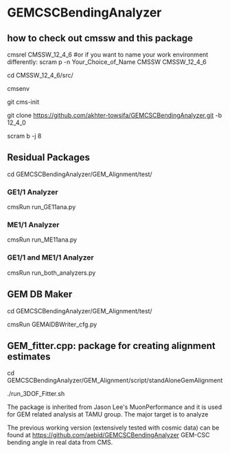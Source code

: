 # GEMCSCBendingAnalyzer

## how to check out cmssw and this package
cmsrel CMSSW_12_4_6 
#or if you want to name your work environment differently: scram p -n Your_Choice_of_Name CMSSW CMSSW_12_4_6

cd CMSSW_12_4_6/src/

cmsenv

git cms-init

git clone https://github.com/akhter-towsifa/GEMCSCBendingAnalyzer.git -b 12_4_0

scram b -j 8

## Residual Packages
cd GEMCSCBendingAnalyzer/GEM_Alignment/test/
### GE1/1 Analyzer
cmsRun run_GE11ana.py
### ME1/1 Analyzer
cmsRun run_ME11ana.py
### GE1/1 and ME1/1 Analyzer
cmsRun run_both_analyzers.py

## GEM DB Maker
cd GEMCSCBendingAnalyzer/GEM_Alignment/test/

cmsRun GEMAlDBWriter_cfg.py

## GEM_fitter.cpp: package for creating alignment estimates

cd GEMCSCBendingAnalyzer/GEM_Alignment/script/standAloneGemAlignment

./run_3DOF_Fitter.sh







The package is inherited from Jason Lee's MuonPerformance and it is used for GEM related analysis at TAMU group. The major target is to analyze

The previous working version (extensively tested with cosmic data) can be found at https://github.com/aebid/GEMCSCBendingAnalyzer
GEM-CSC bending angle in real data from CMS.
